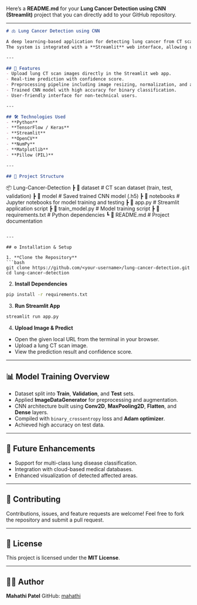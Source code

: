 Here’s a **README.md** for your **Lung Cancer Detection using CNN (Streamlit)** project that you can directly add to your GitHub repository.

---

```markdown
# 🫁 Lung Cancer Detection using CNN

A deep learning-based application for detecting lung cancer from CT scan images using **Convolutional Neural Networks (CNN)**.  
The system is integrated with a **Streamlit** web interface, allowing users to upload lung CT scan images and receive real-time predictions indicating whether the scan is **Cancerous** or **Non-Cancerous**.

---

## 🚀 Features
- Upload lung CT scan images directly in the Streamlit web app.
- Real-time prediction with confidence score.
- Preprocessing pipeline including image resizing, normalization, and augmentation.
- Trained CNN model with high accuracy for binary classification.
- User-friendly interface for non-technical users.

---

## 🛠 Technologies Used
- **Python**
- **TensorFlow / Keras**
- **Streamlit**
- **OpenCV**
- **NumPy**
- **Matplotlib**
- **Pillow (PIL)**

---

## 📂 Project Structure
```

📦 Lung-Cancer-Detection
┣ 📂 dataset              # CT scan dataset (train, test, validation)
┣ 📂 model                # Saved trained CNN model (.h5)
┣ 📂 notebooks            # Jupyter notebooks for model training and testing
┣ 📜 app.py                # Streamlit application script
┣ 📜 train\_model.py        # Model training script
┣ 📜 requirements.txt      # Python dependencies
┗ 📜 README.md             # Project documentation

````

---

## ⚙️ Installation & Setup

1. **Clone the Repository**
```bash
git clone https://github.com/<your-username>/lung-cancer-detection.git
cd lung-cancer-detection
````

2. **Install Dependencies**

```bash
pip install -r requirements.txt
```

3. **Run Streamlit App**

```bash
streamlit run app.py
```

4. **Upload Image & Predict**

* Open the given local URL from the terminal in your browser.
* Upload a lung CT scan image.
* View the prediction result and confidence score.

---

## 📊 Model Training Overview

* Dataset split into **Train**, **Validation**, and **Test** sets.
* Applied **ImageDataGenerator** for preprocessing and augmentation.
* CNN architecture built using **Conv2D**, **MaxPooling2D**, **Flatten**, and **Dense** layers.
* Compiled with `binary_crossentropy` loss and **Adam optimizer**.
* Achieved high accuracy on test data.

---

## 📌 Future Enhancements

* Support for multi-class lung disease classification.
* Integration with cloud-based medical databases.
* Enhanced visualization of detected affected areas.

---

## 🤝 Contributing

Contributions, issues, and feature requests are welcome!
Feel free to fork the repository and submit a pull request.

---

## 📜 License

This project is licensed under the **MIT License**.

---

## 👩‍💻 Author

**Mahathi Patel**
GitHub: [mahathi](https://github.com/mahathi)
